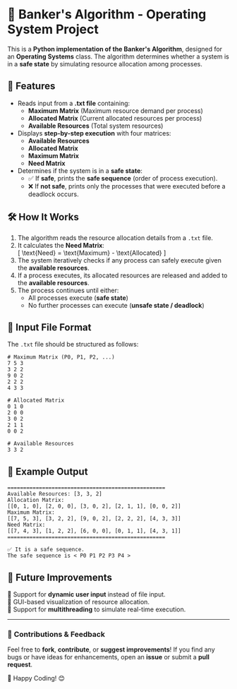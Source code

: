 # 🚀 Banker's Algorithm - Operating System Project  

This is a **Python implementation of the Banker's Algorithm**, designed for an **Operating Systems** class. The algorithm determines whether a system is in a **safe state** by simulating resource allocation among processes.

## 📌 Features  
- Reads input from a **.txt file** containing:  
  - **Maximum Matrix** (Maximum resource demand per process)  
  - **Allocated Matrix** (Current allocated resources per process)  
  - **Available Resources** (Total system resources)  
- Displays **step-by-step execution** with four matrices:  
  - **Available Resources**  
  - **Allocated Matrix**  
  - **Maximum Matrix**  
  - **Need Matrix**  
- Determines if the system is in a **safe state**:  
  - ✅ If **safe**, prints the **safe sequence** (order of process execution).  
  - ❌ If **not safe**, prints only the processes that were executed before a deadlock occurs.  

## 🛠 How It Works  
1. The algorithm reads the resource allocation details from a `.txt` file.  
2. It calculates the **Need Matrix**:  
   \[
   \text{Need} = \text{Maximum} - \text{Allocated}
   \]
3. The system iteratively checks if any process can safely execute given the **available resources**.  
4. If a process executes, its allocated resources are released and added to the **available resources**.  
5. The process continues until either:  
   - All processes execute (**safe state**)  
   - No further processes can execute (**unsafe state / deadlock**)  

## 📂 Input File Format  
The `.txt` file should be structured as follows:  
```
# Maximum Matrix (P0, P1, P2, ...)
7 5 3
3 2 2
9 0 2
2 2 2
4 3 3

# Allocated Matrix
0 1 0
2 0 0
3 0 2
2 1 1
0 0 2

# Available Resources
3 3 2
```

## 📌 Example Output  
```
==================================================
Available Resources: [3, 3, 2]
Allocation Matrix:
[[0, 1, 0], [2, 0, 0], [3, 0, 2], [2, 1, 1], [0, 0, 2]]
Maximum Matrix:
[[7, 5, 3], [3, 2, 2], [9, 0, 2], [2, 2, 2], [4, 3, 3]]
Need Matrix:
[[7, 4, 3], [1, 2, 2], [6, 0, 0], [0, 1, 1], [4, 3, 1]]
==================================================

✅ It is a safe sequence.
The safe sequence is < P0 P1 P2 P3 P4 >
```

## 📌 Future Improvements  
🔹 Support for **dynamic user input** instead of file input.  
🔹 GUI-based visualization of resource allocation.  
🔹 Support for **multithreading** to simulate real-time execution.  

---

### 🎯 **Contributions & Feedback**  
Feel free to **fork**, **contribute**, or **suggest improvements**! If you find any bugs or have ideas for enhancements, open an **issue** or submit a **pull request**.  

🚀 Happy Coding! 😊
